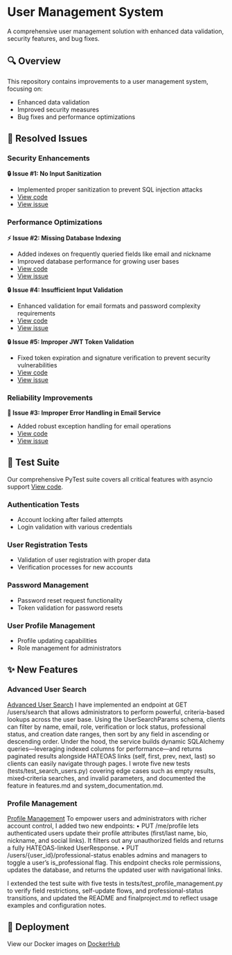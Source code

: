 # User Management System

A comprehensive user management solution with enhanced data validation, security features, and bug fixes.

## 🔍 Overview

This repository contains improvements to a user management system, focusing on:
- Enhanced data validation
- Improved security measures
- Bug fixes and performance optimizations

## 🐛 Resolved Issues

### Security Enhancements

**🔒 Issue #1: No Input Sanitization**
- Implemented proper sanitization to prevent SQL injection attacks
- [View code](https://github.com/Venkatasaikumarkethala/user_management_homework/tree/main/app/schemas/user_schemas.py)
- [View issue](https://github.com/Venkatasaikumarkethala/user_management_homework/issues/1)

### Performance Optimizations

**⚡ Issue #2: Missing Database Indexing**
- Added indexes on frequently queried fields like email and nickname
- Improved database performance for growing user bases
- [View code](https://github.com/Venkatasaikumarkethala/user_management_homework/tree/main/app/models/user_model.py)
- [View issue](https://github.com/Venkatasaikumarkethala/user_management_homework/issues/3)

**🔒 Issue #4: Insufficient Input Validation**
- Enhanced validation for email formats and password complexity requirements
- [View code](https://github.com/Venkatasaikumarkethala/user_management_homework/tree/main/app/schemas/user_schemas.py)
- [View issue](https://github.com/Venkatasaikumarkethala/user_management_homework/issues/4)

**🔒 Issue #5: Improper JWT Token Validation**
- Fixed token expiration and signature verification to prevent security vulnerabilities
- [View code](https://github.com/Venkatasaikumarkethala/user_management_homework/tree/main/app/services/jwt_service.py)
- [View issue](https://github.com/Venkatasaikumarkethala/user_management_homework/issues/5)


### Reliability Improvements

**📧 Issue #3: Improper Error Handling in Email Service**
- Added robust exception handling for email operations
- [View code](https://github.com/Venkatasaikumarkethala/user_management_homework/tree/main/app/services/email_service.py)
- [View issue](https://github.com/Venkatasaikumarkethala/user_management_homework/issues/3)

## 🧪 Test Suite

Our comprehensive PyTest suite covers all critical features with asyncio support [View code](https://github.com/Venkatasaikumarkethala/user_management_homework/tree/main/tests/test_api/test_users_api.py).

### Authentication Tests
- Account locking after failed attempts
- Login validation with various credentials

### User Registration Tests
- Validation of user registration with proper data
- Verification processes for new accounts

### Password Management
- Password reset request functionality
- Token validation for password resets

### User Profile Management
- Profile updating capabilities
- Role management for administrators

## ✨ New Features

### Advanced User Search
[Advanced User Search](https://github.com/Venkatasaikumarkethala/user_management_homework/commit/6b1c6dff41dbd60ba0bc377f976c323fb82f80ad)
I have implemented an endpoint at GET /users/search that allows administrators to perform powerful, criteria-based lookups across the user base. Using the UserSearchParams schema, clients can filter by name, email, role, verification or lock status, professional status, and creation date ranges, then sort by any field in ascending or descending order. Under the hood, the service builds dynamic SQLAlchemy queries—leveraging indexed columns for performance—and returns paginated results alongside HATEOAS links (self, first, prev, next, last) so clients can easily navigate through pages. I wrote five new tests (tests/test_search_users.py) covering edge cases such as empty results, mixed‐criteria searches, and invalid parameters, and documented the feature in features.md and system_documentation.md.

### Profile Management
[Profile Management](https://github.com/Venkatasaikumarkethala/user_management_homework/commit/b68d680fbc503a9d3f34f7e76e56bfea4b0d345a)
To empower users and administrators with richer account control, I added two new endpoints:
	•	PUT /me/profile lets authenticated users update their profile attributes (first/last name, bio, nickname, and social links). It filters out any unauthorized fields and returns a fully HATEOAS-linked UserResponse.
	•	PUT /users/{user_id}/professional-status enables admins and managers to toggle a user’s is_professional flag. This endpoint checks role permissions, updates the database, and returns the updated user with navigational links.

I extended the test suite with five tests in tests/test_profile_management.py to verify field restrictions, self-update flows, and professional-status transitions, and updated the README and finalproject.md to reflect usage examples and configuration notes.

## 🐳 Deployment

View our Docker images on [DockerHub](https://hub.docker.com/r/venkatasaikumar200/user_management_homework/tags)
